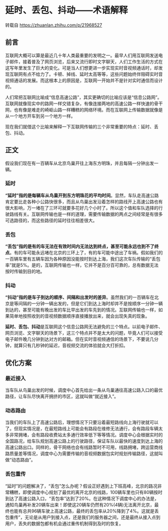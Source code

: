 # 延时、丢包、抖动——术语解释

转载自 https://zhuanlan.zhihu.com/p/21968527

## 前言

互联网大概可以算是最近几十年人类最重要的发明之一。最早人们用互联网发送电子邮件，接着普及了网页浏览，后来又流行即时文字聊天，人们工作生活的方式在这写年里发生了巨大的变化。可是当人们想更进一步实现实时音视频通话时，却发现互联网有点不给力了。卡顿、掉线、延时太高等等，这些问题始终伴阻碍实时音视频通话的发展。而这根本上的原因是，互联网一开始并不是针对实时通信而设计的。

人们常把互联网比喻成“信息高速公路”，其实更确切的比喻应该是“信息公路网”。互联网就像现实中的路网一样交错复杂，有像连接两地的高速公路一样快速的骨干网，也有像是难走的崎岖山路一样糟糕的网络环境。而在互联网上传输数据就像是从一个地方开车到另一个地方一样。

现在我们就借这个比喻来解释一下互联网传输的三个非常重要的特点：延时、丢包、抖动。

## 正文

假设我们现在有一百辆车从北京鸟巢开往上海东方明珠，并且每隔一分钟出发一辆。

### 延时

**“延时”指的是每辆车从鸟巢开到东方明珠花的平均时间**。显然，车队走高速公路肯定要比走各种小公路快很多，而且从鸟巢出发沿着怎样的路线开上高速公路也有很大影响，万一堵在了三环可就要多花好几个小时了。所以这个值和车队选择的行驶路线有关。互联网传输也是一样的道理，需要传输数据的两点之间经常是有很多可选路径的，而这些路径的延时往往相差很大。

### 丢包

**“丢包”指的是有的车无法在有效时间内无法达到终点，甚至可能永远也到不了终点**。有的车可能永远堵在北京的三环上了，有的车可能中途出了车祸。假如我们的一百辆车里有五辆车因为各种原因没能按时到达上海，我们这次车队传输的“丢包率”就是5%。是的，互联网传输也一样，它并不是百分百可靠的，总有数据无法按时传输到目的地。

### 抖动

**“抖动”指的是车子到达的顺序、间隔和出发时的差异**。虽然我们的一百辆车在北京是等间隔的一分钟一辆出发的，但是它们到达上海时却并不是按顺序一分钟一辆到达的，甚至可能有晚出发的车比早出发的车先到的情况。互联网传输也一样，如果简单地按照收到的音视频数据顺序直接播放出来，就会出现失真的现象。

**延时、丢包、抖动**是互联网这个信息公路网无法避免的三个特点。以前电子邮件、网页浏览、文字聊天的场景下，这三个特点并不是太大的问题，毕竟人们可以接受电子邮件晚几分钟到达对方的邮箱。但在实时音视频通信的场景下，不要说几分钟，就算只有几秒钟的延迟，音视频交流的体验就会大打折扣。

## 优化方案

### 最近接入

当车队从鸟巢出发的时候，调度中心首先给出一条从鸟巢通往高速公路入口的最优路径，让车队尽快离开拥挤的市区，这就叫做“就近接入”。

### 动态路由

当我们的车队上了高速公路后，理想情况下只要沿着最短路线向上海行驶就可以了。但现实情况是，在最短路线上可能会有路段在维修无法通行，会有路段车辆太多非常拥堵，会有路段收费站太多通行效率低下等等情况。调度中心会根据实时的全国路况，给车队规划高速公路上的行驶路径，保证车队以最快的速度到达上海的高速公路出口。同样的，骨干网络也会有线路暂时不可用，线路拥堵，跨运营商线路质量差等情况，调度中心为需要传输的音视频数据包实时规划传输路径，这就叫做“动态路由”。

### 丢包重传

“延时”的问题解决了，“丢包”怎么办呢？假设正好遇到上下班高峰，北京的路况非常糟糕，即使调度中心规划了最优的离开北京的线路，100辆车里也只有80辆按时到达了高速公路入口，“丢包率”达到了20%。在这种情况下调度中心的办法是，通知鸟巢再补发20辆车出来！即使这20辆车仍然有20%(4辆)无法离开北京，最终也能有总共96辆车驶上高速公路，最终的丢包率从20%降到了4%。这就是丢包重传”，无论是从用户到接入点，还是我们的服务器之间，还是最终从接入点到用户，丢失的数据包都有机会通过重传机制得到及时的恢复。